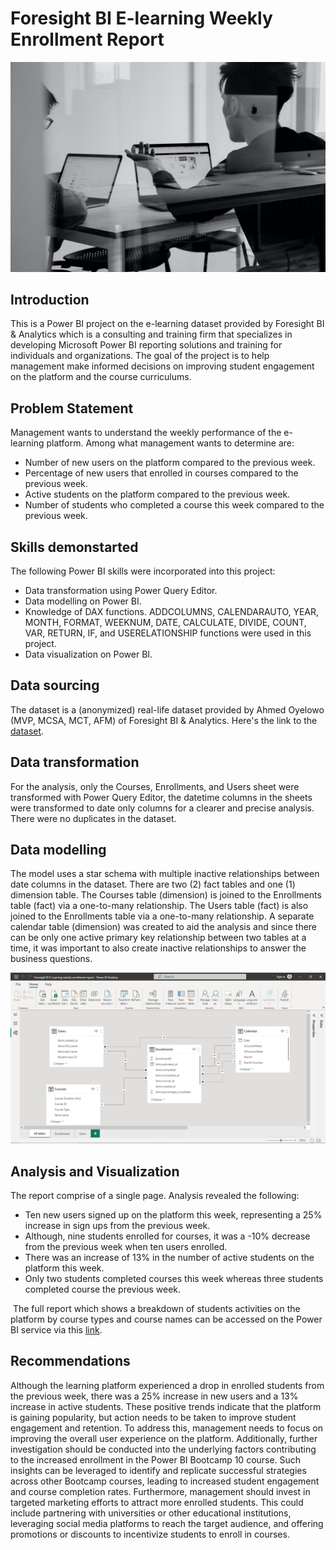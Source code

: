 # Foresight BI E-learning Weekly Enrollment Report
![](intro.jpg)
## Introduction
This is a Power BI project on the e-learning dataset provided by Foresight BI & Analytics which is a consulting and training firm that specializes in developing Microsoft Power BI reporting solutions and training for individuals and organizations. The goal of the project is to help management make informed decisions on improving student engagement on the platform and the course curriculums.
## Problem Statement
Management wants to understand the weekly performance of the e-learning platform. Among what management wants to determine are:
- Number of new users on the platform compared to the previous week.
- Percentage of new users that enrolled in courses compared to the previous week.
- Active students on the platform compared to the previous week.
- Number of students who completed a course this week compared to the previous week.
## Skills demonstarted
The following Power BI skills were incorporated into this project:
- Data transformation using Power Query Editor.
- Data modelling on Power BI.
- Knowledge of DAX functions. ADDCOLUMNS, CALENDARAUTO, YEAR, MONTH, FORMAT, WEEKNUM, DATE, CALCULATE, DIVIDE, COUNT, VAR, RETURN,  IF, and USERELATIONSHIP functions were used in this project.
- Data visualization on Power BI.
## Data sourcing
The dataset is a (anonymized) real-life dataset provided by Ahmed Oyelowo (MVP, MCSA, MCT, AFM) of Foresight BI & Analytics. Here's the link to the [dataset](https://docs.google.com/spreadsheets/d/1M3INoxFT5tzmjaDOS68TG4xfx7x4LERd/edit?usp=sharing&ouid=109205170271109304266&rtpof=true&sd=true).
## Data transformation
For the analysis, only the Courses, Enrollments, and Users sheet were transformed with Power Query Editor, the datetime columns in the sheets were transformed to date only columns for a clearer and precise analysis. There were no duplicates in the dataset.
## Data modelling
The model uses a star schema with multiple inactive relationships between date columns in the dataset. There are two (2) fact tables and one (1) dimension table. The Courses table (dimension) is joined to the Enrollments table (fact) via a one-to-many relationship. The Users table (fact) is also joined to the Enrollments table via a one-to-many relationship. A separate calendar table (dimension) was created to aid the analysis and since there can be only one active primary key relationship between two tables at a time, it was important to also create inactive relationships to answer the business questions.

![](model.png)
## Analysis and Visualization
The report comprise of a single page. Analysis revealed the following:
- Ten new users signed up on the platform this week, representing a 25% increase in sign ups from the previous week.
- Although, nine students enrolled for courses, it was a -10%  decrease from the previous week when ten users enrolled.
- There was an increase of 13% in the number of active students on the platform this week.
- Only two students completed courses this week whereas three students completed course the previous week.

![]()
The full report which shows a breakdown of students activities on the platform by course types and course names can be accessed on the Power BI service via this [link](https://app.powerbi.com/view?r=eyJrIjoiOWY0MzQwZWQtYzRjMy00MGNjLWI0ZTMtZWNmNmQ4YTNkNzJjIiwidCI6ImQ4NzlkOWE0LTZmODEtNDU4NS1iYWJjLWM4OGZjMzBmZTc3YiJ9).
## Recommendations
Although the learning platform experienced a drop in enrolled students from the previous week, there was a 25% increase in new users and a 13% increase in active students. These positive trends indicate that the platform is gaining popularity, but action needs to be taken to improve student engagement and retention. To address this, management needs to focus on improving the overall user experience on the platform. Additionally, further investigation should be conducted into the underlying factors contributing to the increased enrollment in the Power BI Bootcamp 10 course. Such insights can be leveraged to identify and replicate successful strategies across other Bootcamp courses, leading to increased student engagement and course completion rates. Furthermore, management should invest in targeted marketing efforts to attract more enrolled students. This could include partnering with universities or other educational institutions, leveraging social media platforms to reach the target audience, and offering promotions or discounts to incentivize students to enroll in courses.

